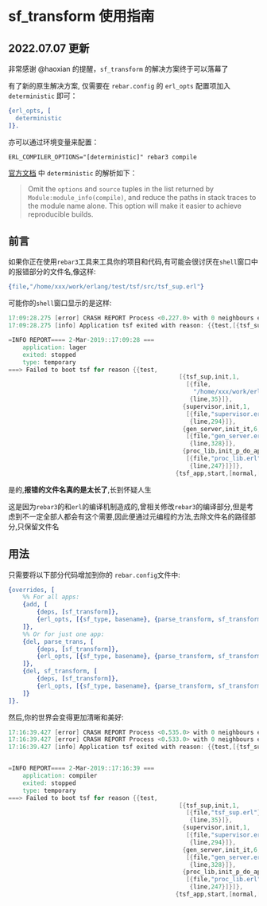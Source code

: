 sf_transform 使用指南
=====

## 2022.07.07 更新

非常感谢 @haoxian 的提醒，`sf_transform` 的解决方案终于可以落幕了

有了新的原生解决方案, 仅需要在 `rebar.config` 的 `erl_opts` 配置项加入 `deterministic` 即可：

```erlang
{erl_opts, [
  deterministic
]}.
```

亦可以通过环境变量来配置：

```shell
ERL_COMPILER_OPTIONS="[deterministic]" rebar3 compile
```

[官方文档](https://www.erlang.org/doc/man/compile.html) 中 `deterministic` 的解析如下：

> Omit the `options` and `source` tuples in the list returned by `Module:module_info(compile)`, and reduce the paths in stack traces to the module name alone. This option will make it easier to achieve reproducible builds.

## 前言

如果你正在使用`rebar3`工具来工具你的项目和代码,有可能会很讨厌在`shell`窗口中的报错部分的文件名,像这样:

```erlang
{file,"/home/xxx/work/erlang/test/tsf/src/tsf_sup.erl"}
```

可能你的`shell`窗口显示的是这样:

```verilog
17:09:28.275 [error] CRASH REPORT Process <0.227.0> with 0 neighbours exited with reason: {{test,[{tsf_sup,init,1,[{file,"/home/xxx/work/erlang/test/tsf/src/tsf_sup.erl"},{line,35}]},{supervisor,init,1,[{file,"supervisor.erl"},{line,294}]},{gen_server,init_it,6,[{file,"gen_server.erl"},{line,328}]},{proc_lib,init_p_do_apply,3,[{file,"proc_lib.erl"},{line,247}]}]},{tsf_app,start,[normal,[]]}} in application_master:init/4 line 134
17:09:28.275 [info] Application tsf exited with reason: {{test,[{tsf_sup,init,1,[{file,"/home/xxx/work/erlang/test/tsf/src/tsf_sup.erl"},{line,35}]},{supervisor,init,1,[{file,"supervisor.erl"},{line,294}]},{gen_server,init_it,6,[{file,"gen_server.erl"},{line,328}]},{proc_lib,init_p_do_apply,3,[{file,"proc_lib.erl"},{line,247}]}]},{tsf_app,start,[normal,[]]}}

=INFO REPORT==== 2-Mar-2019::17:09:28 ===
    application: lager
    exited: stopped
    type: temporary
===> Failed to boot tsf for reason {{test,
                                                [{tsf_sup,init,1,
                                                  [{file,
                                                    "/home/xxx/work/erlang/test/tsf/src/tsf_sup.erl"},
                                                   {line,35}]},
                                                 {supervisor,init,1,
                                                  [{file,"supervisor.erl"},
                                                   {line,294}]},
                                                 {gen_server,init_it,6,
                                                  [{file,"gen_server.erl"},
                                                   {line,328}]},
                                                 {proc_lib,init_p_do_apply,3,
                                                  [{file,"proc_lib.erl"},
                                                   {line,247}]}]},
                                               {tsf_app,start,[normal,[]]}}
```

是的,**报错的文件名真的是太长了**,长到怀疑人生

这是因为`rebar3`的和`erl`的编译机制造成的,曾相关修改`rebar3`的编译部分,但是考虑到不一定全部人都会有这个需要,因此便通过元编程的方法,去除文件名的路径部分,只保留文件名

## 用法

只需要将以下部分代码增加到你的 `rebar.config`文件中:

```erlang
{overrides, [
    %% For all apps:
    {add, [
        {deps, [sf_transform]},
        {erl_opts, [{sf_type, basename}, {parse_transform, sf_transform}]}
    ]},
    %% Or for just one app:
    {del, parse_trans, [
        {deps, [sf_transform]},
        {erl_opts, [{sf_type, basename}, {parse_transform, sf_transform}]}
    ]},
    {del, sf_transform, [
        {deps, [sf_transform]},
        {erl_opts, [{sf_type, basename}, {parse_transform, sf_transform}]}
    ]}
]}.
```

然后,你的世界会变得更加清晰和美好:

```verilog
17:16:39.427 [error] CRASH REPORT Process <0.535.0> with 0 neighbours exited with reason: test in tsf_sup:init/1 line 35 in gen_server:init_it/6 line 352
17:16:39.427 [error] CRASH REPORT Process <0.533.0> with 0 neighbours exited with reason: {{test,[{tsf_sup,init,1,[{file,"tsf_sup.erl"},{line,35}]},{supervisor,init,1,[{file,"supervisor.erl"},{line,294}]},{gen_server,init_it,6,[{file,"gen_server.erl"},{line,328}]},{proc_lib,init_p_do_apply,3,[{file,"proc_lib.erl"},{line,247}]}]},{tsf_app,start,[normal,[]]}} in application_master:init/4 line 134
17:16:39.427 [info] Application tsf exited with reason: {{test,[{tsf_sup,init,1,[{file,"tsf_sup.erl"},{line,35}]},{supervisor,init,1,[{file,"supervisor.erl"},{line,294}]},{gen_server,init_it,6,[{file,"gen_server.erl"},{line,328}]},{proc_lib,init_p_do_apply,3,[{file,"proc_lib.erl"},{line,247}]}]},{tsf_app,start,[normal,[]]}}


=INFO REPORT==== 2-Mar-2019::17:16:39 ===
    application: compiler
    exited: stopped
    type: temporary
===> Failed to boot tsf for reason {{test,
                                                [{tsf_sup,init,1,
                                                  [{file,"tsf_sup.erl"},
                                                   {line,35}]},
                                                 {supervisor,init,1,
                                                  [{file,"supervisor.erl"},
                                                   {line,294}]},
                                                 {gen_server,init_it,6,
                                                  [{file,"gen_server.erl"},
                                                   {line,328}]},
                                                 {proc_lib,init_p_do_apply,3,
                                                  [{file,"proc_lib.erl"},
                                                   {line,247}]}]},
                                               {tsf_app,start,[normal,[]]}}
```